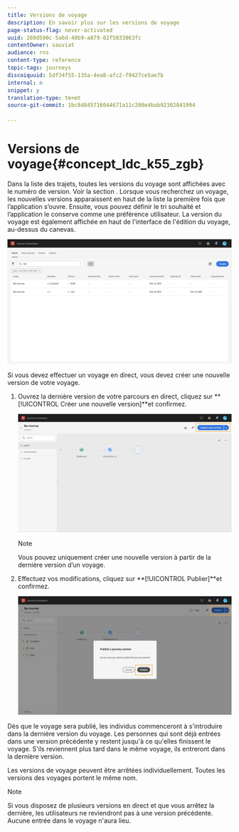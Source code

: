 ```yaml
---
title: Versions de voyage
description: En savoir plus sur les versions de voyage
page-status-flag: never-activated
uuid: 269d590c-5a6d-40b9-a879-02f5033863fc
contentOwner: sauviat
audience: rns
content-type: reference
topic-tags: journeys
discoiquuid: 5df34f55-135a-4ea8-afc2-f9427ce5ae7b
internal: n
snippet: y
translation-type: tm+mt
source-git-commit: 1bc8d845716044671a11c200e4bab92302841994

---
```



# Versions de voyage{#concept_ldc_k55_zgb}

Dans la liste des trajets, toutes les versions du voyage sont affichées avec le numéro de version. Voir la section [](../building-journeys/using-the-journey-designer.md). Lorsque vous recherchez un voyage, les nouvelles versions apparaissent en haut de la liste la première fois que l’application s’ouvre. Ensuite, vous pouvez définir le tri souhaité et l’application le conserve comme une préférence utilisateur. La version du voyage est également affichée en haut de l&#39;interface de l&#39;édition du voyage, au-dessus du canevas.

![](../assets/journeyversions1.png)

Si vous devez effectuer un voyage en direct, vous devez créer une nouvelle version de votre voyage.

1. Ouvrez la dernière version de votre parcours en direct, cliquez sur **[!UICONTROL Créer une nouvelle version]**et confirmez.

   ![](../assets/journeyversions2.png)

   >[!NOTE]
   >
   >Vous pouvez uniquement créer une nouvelle version à partir de la dernière version d’un voyage.

1. Effectuez vos modifications, cliquez sur **[!UICONTROL Publier]**et confirmez.

   ![](../assets/journeyversions3.png)

Dès que le voyage sera publié, les individus commenceront à s&#39;introduire dans la dernière version du voyage. Les personnes qui sont déjà entrées dans une version précédente y restent jusqu&#39;à ce qu&#39;elles finissent le voyage. S&#39;ils reviennent plus tard dans le même voyage, ils entreront dans la dernière version.

Les versions de voyage peuvent être arrêtées individuellement. Toutes les versions des voyages portent le même nom.

>[!NOTE]
>
>Si vous disposez de plusieurs versions en direct et que vous arrêtez la dernière, les utilisateurs ne reviendront pas à une version précédente. Aucune entrée dans le voyage n&#39;aura lieu.
